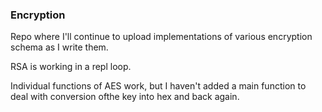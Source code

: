 ### Encryption

Repo where I'll continue to upload implementations of various encryption schema as I write them.

RSA is working in a repl loop.

Individual functions of AES work, but I haven't added a main function to deal with conversion ofthe key into hex and back again.
